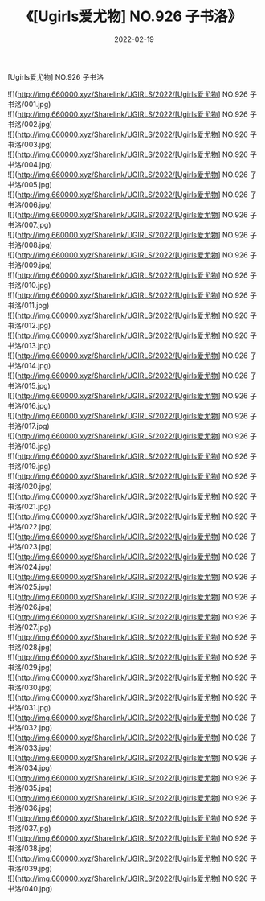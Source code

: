 ﻿---
layout: post
title:  《[Ugirls爱尤物] NO.926 子书洛》
date:   2022-02-19
img: http://img.660000.xyz/Sharelink/UGIRLS/2022/[Ugirls爱尤物] NO.926 子书洛/000.jpg
categories: [美女, 清纯, 唯美]
---

[Ugirls爱尤物] NO.926 子书洛

 ![](http://img.660000.xyz/Sharelink/UGIRLS/2022/[Ugirls爱尤物] NO.926 子书洛/001.jpg) <br>![](http://img.660000.xyz/Sharelink/UGIRLS/2022/[Ugirls爱尤物] NO.926 子书洛/002.jpg) <br>![](http://img.660000.xyz/Sharelink/UGIRLS/2022/[Ugirls爱尤物] NO.926 子书洛/003.jpg) <br>![](http://img.660000.xyz/Sharelink/UGIRLS/2022/[Ugirls爱尤物] NO.926 子书洛/004.jpg) <br>![](http://img.660000.xyz/Sharelink/UGIRLS/2022/[Ugirls爱尤物] NO.926 子书洛/005.jpg) <br>![](http://img.660000.xyz/Sharelink/UGIRLS/2022/[Ugirls爱尤物] NO.926 子书洛/006.jpg) <br>![](http://img.660000.xyz/Sharelink/UGIRLS/2022/[Ugirls爱尤物] NO.926 子书洛/007.jpg) <br>![](http://img.660000.xyz/Sharelink/UGIRLS/2022/[Ugirls爱尤物] NO.926 子书洛/008.jpg) <br>![](http://img.660000.xyz/Sharelink/UGIRLS/2022/[Ugirls爱尤物] NO.926 子书洛/009.jpg) <br>![](http://img.660000.xyz/Sharelink/UGIRLS/2022/[Ugirls爱尤物] NO.926 子书洛/010.jpg) <br>![](http://img.660000.xyz/Sharelink/UGIRLS/2022/[Ugirls爱尤物] NO.926 子书洛/011.jpg) <br>![](http://img.660000.xyz/Sharelink/UGIRLS/2022/[Ugirls爱尤物] NO.926 子书洛/012.jpg) <br>![](http://img.660000.xyz/Sharelink/UGIRLS/2022/[Ugirls爱尤物] NO.926 子书洛/013.jpg) <br>![](http://img.660000.xyz/Sharelink/UGIRLS/2022/[Ugirls爱尤物] NO.926 子书洛/014.jpg) <br>![](http://img.660000.xyz/Sharelink/UGIRLS/2022/[Ugirls爱尤物] NO.926 子书洛/015.jpg) <br>![](http://img.660000.xyz/Sharelink/UGIRLS/2022/[Ugirls爱尤物] NO.926 子书洛/016.jpg) <br>![](http://img.660000.xyz/Sharelink/UGIRLS/2022/[Ugirls爱尤物] NO.926 子书洛/017.jpg) <br>![](http://img.660000.xyz/Sharelink/UGIRLS/2022/[Ugirls爱尤物] NO.926 子书洛/018.jpg) <br>![](http://img.660000.xyz/Sharelink/UGIRLS/2022/[Ugirls爱尤物] NO.926 子书洛/019.jpg) <br>![](http://img.660000.xyz/Sharelink/UGIRLS/2022/[Ugirls爱尤物] NO.926 子书洛/020.jpg) <br>![](http://img.660000.xyz/Sharelink/UGIRLS/2022/[Ugirls爱尤物] NO.926 子书洛/021.jpg) <br>![](http://img.660000.xyz/Sharelink/UGIRLS/2022/[Ugirls爱尤物] NO.926 子书洛/022.jpg) <br>![](http://img.660000.xyz/Sharelink/UGIRLS/2022/[Ugirls爱尤物] NO.926 子书洛/023.jpg) <br>![](http://img.660000.xyz/Sharelink/UGIRLS/2022/[Ugirls爱尤物] NO.926 子书洛/024.jpg) <br>![](http://img.660000.xyz/Sharelink/UGIRLS/2022/[Ugirls爱尤物] NO.926 子书洛/025.jpg) <br>![](http://img.660000.xyz/Sharelink/UGIRLS/2022/[Ugirls爱尤物] NO.926 子书洛/026.jpg) <br>![](http://img.660000.xyz/Sharelink/UGIRLS/2022/[Ugirls爱尤物] NO.926 子书洛/027.jpg) <br>![](http://img.660000.xyz/Sharelink/UGIRLS/2022/[Ugirls爱尤物] NO.926 子书洛/028.jpg) <br>![](http://img.660000.xyz/Sharelink/UGIRLS/2022/[Ugirls爱尤物] NO.926 子书洛/029.jpg) <br>![](http://img.660000.xyz/Sharelink/UGIRLS/2022/[Ugirls爱尤物] NO.926 子书洛/030.jpg) <br>![](http://img.660000.xyz/Sharelink/UGIRLS/2022/[Ugirls爱尤物] NO.926 子书洛/031.jpg) <br>![](http://img.660000.xyz/Sharelink/UGIRLS/2022/[Ugirls爱尤物] NO.926 子书洛/032.jpg) <br>![](http://img.660000.xyz/Sharelink/UGIRLS/2022/[Ugirls爱尤物] NO.926 子书洛/033.jpg) <br>![](http://img.660000.xyz/Sharelink/UGIRLS/2022/[Ugirls爱尤物] NO.926 子书洛/034.jpg) <br>![](http://img.660000.xyz/Sharelink/UGIRLS/2022/[Ugirls爱尤物] NO.926 子书洛/035.jpg) <br>![](http://img.660000.xyz/Sharelink/UGIRLS/2022/[Ugirls爱尤物] NO.926 子书洛/036.jpg) <br>![](http://img.660000.xyz/Sharelink/UGIRLS/2022/[Ugirls爱尤物] NO.926 子书洛/037.jpg) <br>![](http://img.660000.xyz/Sharelink/UGIRLS/2022/[Ugirls爱尤物] NO.926 子书洛/038.jpg) <br>![](http://img.660000.xyz/Sharelink/UGIRLS/2022/[Ugirls爱尤物] NO.926 子书洛/039.jpg) <br>![](http://img.660000.xyz/Sharelink/UGIRLS/2022/[Ugirls爱尤物] NO.926 子书洛/040.jpg) <br>